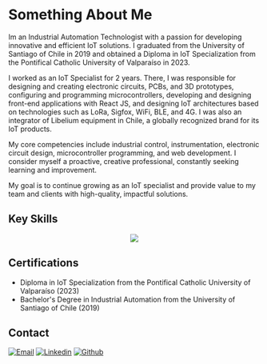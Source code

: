 # Something About Me

Im an Industrial Automation Technologist with a passion for developing innovative and efficient IoT solutions. I graduated from the University of Santiago of Chile in 2019 and obtained a Diploma in IoT Specialization from the Pontifical Catholic University of Valparaíso in 2023.

I worked as an IoT Specialist for 2 years. There, I was responsible for designing and creating electronic circuits, PCBs, and 3D prototypes, configuring and programming microcontrollers, developing and designing front-end applications with React JS, and designing IoT architectures based on technologies such as LoRa, Sigfox, WiFi, BLE, and 4G. I was also an integrator of Libelium equipment in Chile, a globally recognized brand for its IoT products.

My core competencies include industrial control, instrumentation, electronic circuit design, microcontroller programming, and web development. I consider myself a proactive, creative professional, constantly seeking learning and improvement.

My goal is to continue growing as an IoT specialist and provide value to my team and clients with high-quality, impactful solutions.

## Key Skills
<p align="center">
  <a href="https://skillicons.dev">
    <img src="https://skillicons.dev/icons?i=c,cpp,py,js,ts,html,css,mysql,angular,react,tailwind,bootstrap,nodejs,ubuntu,windows,vscode,arduino,raspberrypi,aws,grafana,autocad,git,postman,figma&theme=light&perline=8" />
  </a>
</p>

## Certifications
- Diploma in IoT Specialization from the Pontifical Catholic University of Valparaíso (2023)
- Bachelor's Degree in Industrial Automation from the University of Santiago of Chile (2019)

## Contact
[![Email](https://skillicons.dev/icons?i=gmail&theme=light)](mailto:Francisco.cornejo.c@usach.cl)
[![Linkedin](https://skillicons.dev/icons?i=linkedin&theme=light)](https://www.linkedin.com/in/francisco-cornejo-contreras-281ab12b5/)
[![Github](https://skillicons.dev/icons?i=github&theme=light)](https://github.com/LokiHxC)
